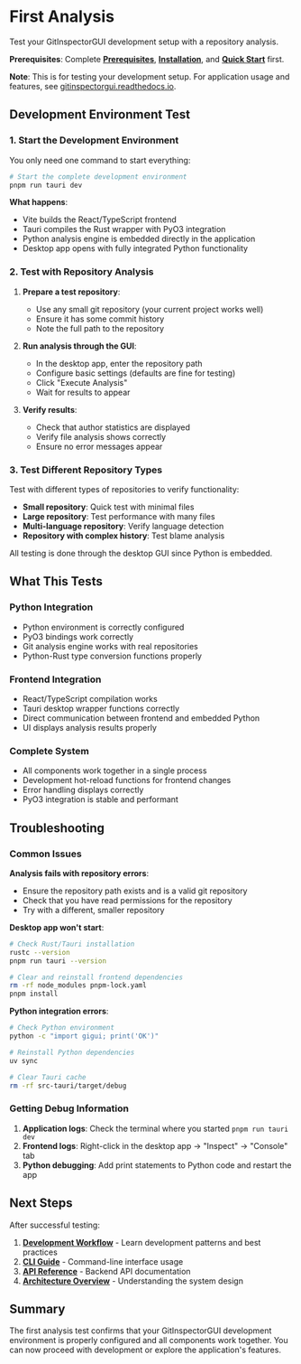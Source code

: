 # First Analysis

Test your GitInspectorGUI development setup with a repository analysis.

**Prerequisites**: Complete **[Prerequisites](01-prerequisites.md)**, **[Installation](02-installation.md)**, and **[Quick Start](03-quick-start.md)** first.

**Note**: This is for testing your development setup. For application usage and features, see [gitinspectorgui.readthedocs.io](https://gitinspectorgui.readthedocs.io/en/latest/).

## Development Environment Test

### 1. Start the Development Environment

You only need one command to start everything:

```bash
# Start the complete development environment
pnpm run tauri dev
```

**What happens**:

-   Vite builds the React/TypeScript frontend
-   Tauri compiles the Rust wrapper with PyO3 integration
-   Python analysis engine is embedded directly in the application
-   Desktop app opens with fully integrated Python functionality

### 2. Test with Repository Analysis

1. **Prepare a test repository**:

    - Use any small git repository (your current project works well)
    - Ensure it has some commit history
    - Note the full path to the repository

2. **Run analysis through the GUI**:

    - In the desktop app, enter the repository path
    - Configure basic settings (defaults are fine for testing)
    - Click "Execute Analysis"
    - Wait for results to appear

3. **Verify results**:
    - Check that author statistics are displayed
    - Verify file analysis shows correctly
    - Ensure no error messages appear

### 3. Test Different Repository Types

Test with different types of repositories to verify functionality:

-   **Small repository**: Quick test with minimal files
-   **Large repository**: Test performance with many files
-   **Multi-language repository**: Verify language detection
-   **Repository with complex history**: Test blame analysis

All testing is done through the desktop GUI since Python is embedded.

## What This Tests

### Python Integration

-   Python environment is correctly configured
-   PyO3 bindings work correctly
-   Git analysis engine works with real repositories
-   Python-Rust type conversion functions properly

### Frontend Integration

-   React/TypeScript compilation works
-   Tauri desktop wrapper functions correctly
-   Direct communication between frontend and embedded Python
-   UI displays analysis results properly

### Complete System

-   All components work together in a single process
-   Development hot-reload functions for frontend changes
-   Error handling displays correctly
-   PyO3 integration is stable and performant

## Troubleshooting

### Common Issues

**Analysis fails with repository errors**:

-   Ensure the repository path exists and is a valid git repository
-   Check that you have read permissions for the repository
-   Try with a different, smaller repository

**Desktop app won't start**:

```bash
# Check Rust/Tauri installation
rustc --version
pnpm run tauri --version

# Clear and reinstall frontend dependencies
rm -rf node_modules pnpm-lock.yaml
pnpm install
```

**Python integration errors**:

```bash
# Check Python environment
python -c "import gigui; print('OK')"

# Reinstall Python dependencies
uv sync

# Clear Tauri cache
rm -rf src-tauri/target/debug
```

### Getting Debug Information

1. **Application logs**: Check the terminal where you started `pnpm run tauri dev`
2. **Frontend logs**: Right-click in the desktop app → "Inspect" → "Console" tab
3. **Python debugging**: Add print statements to Python code and restart the app

## Next Steps

After successful testing:

1. **[Development Workflow](../development/development-workflow.md)** - Learn development patterns and best practices
2. **[CLI Guide](cli-guide.md)** - Command-line interface usage
3. **[API Reference](../api/reference.md)** - Backend API documentation
4. **[Architecture Overview](../architecture/overview.md)** - Understanding the system design

## Summary

The first analysis test confirms that your GitInspectorGUI development environment is properly configured and all components work together. You can now proceed with development or explore the application's features.
